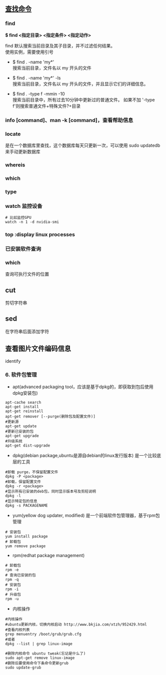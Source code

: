## [查找命令](http://www.ruanyifeng.com/blog/2009/10/5_ways_to_search_for_files_using_the_terminal.html)
### find
**$ find <指定目录> <指定条件> <指定动作>**  

find 默认搜索当前目录及其子目录，并不过滤任何结果。  
使用实例，需要使用引号
- $ find . -name 'my*'  
搜索当前目录，文件名以 my 开头的文件

- $ find . -name 'my*' -ls  
搜索当前目录，文件名以 my 开头的文件，并且显示它们的详细信息。

- $ find . -type f -mmin -10  
搜索当前目录中，所有过去10分钟中更新过的普通文件。 如果不加 '-type f'则搜索普通文件+特殊文件?+目录
### info [command]、man -k [command]，查看帮助信息
### locate
是在一个数据库里查找，这个数据库每天只更新一次，可以使用 sudo updatedb 来手动更新数据库
### whereis
### which
### type
### watch 监控设备 
```shell
# 比如监控GPU
watch -n 1 -d nvidia-smi
```
### top :display linux processes
### 已安装软件查询
### which 
查询可执行文件的位置
## cut
剪切字符串
## sed 
在字符串后面添加字符

## 查看图片文件编码信息
identify 


### 6. 软件包管理
- apt(advanced packaging tool，应该是基于dpkg的，即获取到包后使用dpkg安装包)
```shell
apt-cache search
apt-get install 
apt-get reinstall
apt-get remover [--purge(删除包及配置文件)]
#更新源
apt-get update 
#更新已安装的包
apt-get upgrade
#升级系统
apt-get dist-upgrade
```
- dpkg(debian package,ubuntu是源自debian的linux发行版本)
    是一个比较底层的工具
```shell
#卸载 purge，不保留配置文件
dpkg -P <package>
#卸载，保留配置文件
dpkg -r <package> 
#显示所有已安装的deb包，同时显示版本号及剪短说明
dpkg -l
#显示特定包的信息
dpkg -s PACKAGENAME
```
- yum(yellow dog updater, modified)
    是一个前端软件包管理器，基于rpm包管理
```shell
# 安装包
yum install package
# 卸载包
yum remove package
```    

- rpm(redhat package management)
```shell
# 卸载包
rpm -e
# 查询已安装的包
rpm -q 
# 安装包
rpm -i
# 升级包
rpm -u 
```
- 内核操作
```shell
#内核操作
#ubuntu更新内核，切换内核启动 http://www.bkjia.com/xtzh/952429.html
#查看内核列表  
grep menuentry /boot/grub/grub.cfg
#或者
dpkg --list | grep linux-image

#删除内核命令 ubuntu tweak(忘记是什么了)
sudo apt-get remove linux-image
#删除后要使用命令下条命令更新grub
sudo update-grub
```

